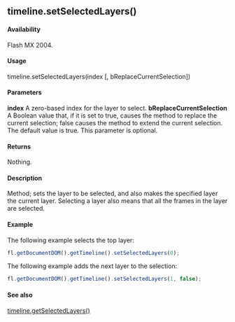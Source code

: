 ## timeline.setSelectedLayers()

#### Availability

Flash MX 2004.

#### Usage

timeline.setSelectedLayers(index [, bReplaceCurrentSelection])

#### Parameters

**index** A zero-based index for the layer to select.
**bReplaceCurrentSelection** A Boolean value that, if it is set to true, causes the method to replace the current selection; false causes the method to extend the current selection. The default value is true. This parameter is optional.

#### Returns

Nothing.

#### Description

Method; sets the layer to be selected, and also makes the specified layer the current layer. Selecting a layer also means that all the frames in the layer are selected.

#### Example

The following example selects the top layer:
```javascript
fl.getDocumentDOM().getTimeline().setSelectedLayers(0);
```
The following example adds the next layer to the selection:
```javascript
fl.getDocumentDOM().getTimeline().setSelectedLayers(1, false);
```
#### See also

[timeline.getSelectedLayers()](../Timeline_object/timeli26.md)
